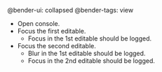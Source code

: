@bender-ui: collapsed
@bender-tags: view

* Open console.
* Focus the first editable.
  * Focus in the 1st editable should be logged.
* Focus the second editable.
  * Blur in the 1st editable should be logged.
  * Focus in the 2nd editable should be logged.
